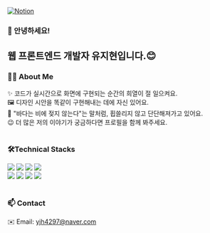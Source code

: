 <!--[![webProfile](https://img.shields.io/badge/Portfolio-Web-blue)](https://웹프로필링크)-->
[![Notion](https://img.shields.io/badge/Portfolio-Notion-blue)](https://real-ceder-20a.notion.site/Front-end-20dab42d50e78011a949ec16d53138b3)



### 👋 안녕하세요!  
<h2>웹 프론트엔드 개발자 유지현입니다.😊</h2>

### 👩‍💻 About Me
✨ 코드가 실시간으로 화면에 구현되는 순간의 희열이 절 일으켜요.<br>
🖼️ 디자인 시안을 똑같이 구현해내는 데에 자신 있어요.<br/>
🌊 "바다는 비에 젖지 않는다"는 말처럼, 휩쓸리지 않고 단단해져가고 있어요.<br>
😉 더 많은 저의 이야기가 궁금하다면 프로필을 함께 봐주세요. 
<br>
<br>

### 🛠Technical Stacks

<img src="https://img.shields.io/badge/html5-E34F26?style=for-the-badge&logo=html5&logoColor=white"> <img src="https://img.shields.io/badge/css3-1572B6?style=for-the-badge&logo=css3&logoColor=white"> <img src="https://img.shields.io/badge/javascript-F7DF1E?style=for-the-badge&logo=javascript&logoColor=white"> <img src="https://img.shields.io/badge/react-61DAFB?style=for-the-badge&logo=react&logoColor=white"><br>
<img src="https://img.shields.io/badge/node.js-5FA04E?style=for-the-badge&logo=node.js&logoColor=white"> <img src="https://img.shields.io/badge/github-181717?style=for-the-badge&logo=github&logoColor=white"> <img src="https://img.shields.io/badge/figma-F24E1E?style=for-the-badge&logo=figma&logoColor=white"> <img src="https://img.shields.io/badge/notion-000000?style=for-the-badge&logo=notion&logoColor=white">
<br>
<br>
### 📫 Contact

✉️ Email: yjh4297@naver.com  
<!--📝 Blog: [Notion Blog](https://your-notion-link)  

### 📫 Contact

[![Gmail](https://img.shields.io/badge/Gmail-D14836?style=flat-square&logo=gmail&logoColor=white)](mailto:your.email@gmail.com)
[![Blog](https://img.shields.io/badge/Notion_Blog-000000?style=flat-square&logo=notion&logoColor=white)](https://your-notion-link)
[![LinkedIn](https://img.shields.io/badge/LinkedIn-0A66C2?style=flat-square&logo=linkedin&logoColor=white)](https://www.linkedin.com/in/your-profile/)
[![GitHub](https://img.shields.io/badge/GitHub_Profile-181717?style=flat-square&logo=github&logoColor=white)](https://github.com/wuswusw) -->



